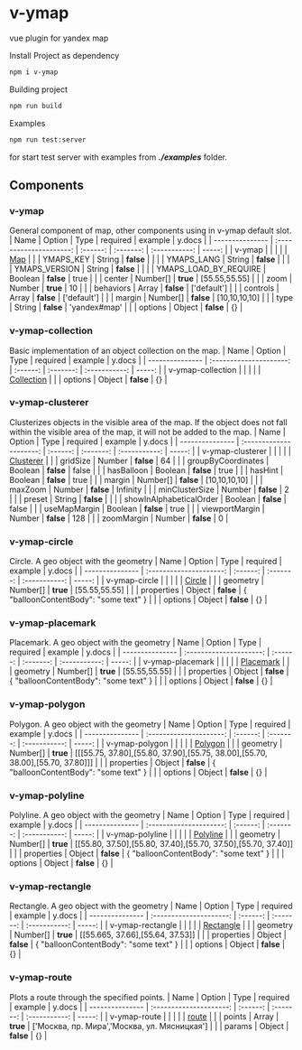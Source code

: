 # v-ymap

vue plugin for yandex map

Install Project as dependency
```sh
npm i v-ymap
```
Building project
```bash
npm run build
```
Examples
```bash
npm run test:server
```
for start test server with examples from ***./examples*** folder.

## Components

### v-ymap
General component of map, other components using in v-ymap default slot.
| Name              | Option                  | Type     | required  | example       | y.docs |
| ---------------   | :---------------------: | :------: | :-------: | :-----------: | -----: |
| v-ymap            |                         |          |           |               | [Map](https://yandex.com/dev/maps/jsapi/doc/2.1/ref/reference/Map.html) |
|                   | YMAPS_KEY               | String   | **false** |               |
|                   | YMAPS_LANG              | String   | **false** |               |
|                   | YMAPS_VERSION           | String   | **false** |               |
|                   | YMAPS_LOAD_BY_REQUIRE   | Boolean  | **false** | true          |
|                   | center                  | Number[] | **true**  | [55.55,55.55] |
|                   | zoom                    | Number   | **true**  | 10            |
|                   | behaviors               | Array    | **false** | ['default']   |
|                   | controls                | Array    | **false** | ['default']   |
|                   | margin                  | Number[] | **false** | [10,10,10,10] |
|                   | type                    | String   | **false** | 'yandex#map'  |
|                   | options                 | Object   | **false** | {}            |

### v-ymap-collection
Basic implementation of an object collection on the map.
| Name              | Option                  | Type     | required  | example       | y.docs |
| ---------------   | :---------------------: | :------: | :-------: | :-----------: | -----: |
| v-ymap-collection |                         |          |           |               | [Collection](https://yandex.com/dev/maps/jsapi/doc/2.1/ref/reference/Collection.html) |
|                   | options                 | Object   | **false** | {}            |

### v-ymap-clusterer
Clusterizes objects in the visible area of the map. If the object does not fall within the visible area of the map, it will not be added to the map.
| Name              | Option                  | Type     | required  | example       | y.docs |
| ---------------   | :---------------------: | :------: | :-------: | :-----------: | -----: |
| v-ymap-clusterer  |                         |          |           |               | [Clusterer](https://yandex.com/dev/maps/jsapi/doc/2.1/ref/reference/Clusterer.html) |
|                   | gridSize                | Number   | **false** | 64            |
|                   | groupByCoordinates      | Boolean  | **false** | false         |
|                   | hasBalloon              | Boolean  | **false** | true          |
|                   | hasHint                 | Boolean  | **false** | true          |
|                   | margin                  | Number[] | **false** | [10,10,10,10] |
|                   | maxZoom                 | Number   | **false** | Infinity      |
|                   | minClusterSize          | Number   | **false** | 2             |
|                   | preset                  | String   | **false** |               |
|                   | showInAlphabeticalOrder | Boolean  | **false** | false         |
|                   | useMapMargin            | Boolean  | **false** | true          |
|                   | viewportMargin          | Number   | **false** | 128           |
|                   | zoomMargin              | Number   | **false** | 0             |

### v-ymap-circle
Circle. A geo object with the geometry
| Name              | Option                  | Type     | required  | example       | y.docs |
| ---------------   | :---------------------: | :------: | :-------: | :-----------: | -----: |
| v-ymap-circle     |                         |          |           |               | [Circle](https://yandex.com/dev/maps/jsapi/doc/2.1/ref/reference/Circle.html) |
|                   | geometry                | Number[] | **true**  | [55.55,55.55] |
|                   | properties              | Object   | **false** | { "balloonContentBody": "some text" } |
|                   | options                 | Object   | **false** | {} |

### v-ymap-placemark
Placemark. A geo object with the geometry
| Name              | Option                  | Type     | required  | example       | y.docs |
| ---------------   | :---------------------: | :------: | :-------: | :-----------: | -----: |
| v-ymap-placemark  |                         |          |           |               | [Placemark](https://yandex.com/dev/maps/jsapi/doc/2.1/ref/reference/Placemark.html) |
|                   | geometry                | Number[] | **true**  | [55.55,55.55] |
|                   | properties              | Object   | **false** | { "balloonContentBody": "some text" } |
|                   | options                 | Object   | **false** | {} |

### v-ymap-polygon
Polygon. A geo object with the geometry
| Name              | Option                  | Type     | required  | example       | y.docs |
| ---------------   | :---------------------: | :------: | :-------: | :-----------: | -----: |
| v-ymap-polygon    |                         |          |           |               | [Polygon](https://yandex.com/dev/maps/jsapi/doc/2.1/ref/reference/Polygon.html) |
|                   | geometry                | Number[] | **true**  | [[[55.75, 37.80],[55.80, 37.90],[55.75, 38.00],[55.70, 38.00],[55.70, 37.80]]] |
|                   | properties              | Object   | **false** | { "balloonContentBody": "some text" } |
|                   | options                 | Object   | **false** | {} |

### v-ymap-polyline
Polyline. A geo object with the geometry
| Name              | Option                  | Type     | required  | example       | y.docs |
| ---------------   | :---------------------: | :------: | :-------: | :-----------: | -----: |
| v-ymap-polyline   |                         |          |           |               | [Polyline](https://yandex.com/dev/maps/jsapi/doc/2.1/ref/reference/Polyline.html) |
|                   | geometry                | Number[] | **true**  | [[55.80, 37.50],[55.80, 37.40],[55.70, 37.50],[55.70, 37.40]] |
|                   | properties              | Object   | **false** | { "balloonContentBody": "some text" } |
|                   | options                 | Object   | **false** | {} |

### v-ymap-rectangle
Rectangle. A geo object with the geometry
| Name              | Option                  | Type     | required  | example       | y.docs |
| ---------------   | :---------------------: | :------: | :-------: | :-----------: | -----: |
| v-ymap-rectangle  |                         |          |           |               | [Rectangle](https://yandex.com/dev/maps/jsapi/doc/2.1/ref/reference/Rectangle.html) |
|                   | geometry                | Number[] | **true**  | [[55.665, 37.66],[55.64, 37.53]] |
|                   | properties              | Object   | **false** | { "balloonContentBody": "some text" } |
|                   | options                 | Object   | **false** | {} |

### v-ymap-route
Plots a route through the specified points.
| Name              | Option                  | Type     | required  | example       | y.docs |
| ---------------   | :---------------------: | :------: | :-------: | :-----------: | -----: |
| v-ymap-route      |                         |          |           |               | [route](https://yandex.com/dev/maps/jsapi/doc/2.1/ref/reference/route.html) |
|                   | points                  | Array    | **true**  | ['Москва, пр. Мира','Москва, ул. Мясницкая'] |
|                   | params                  | Object   | **false** | {} |
